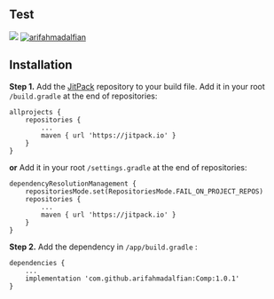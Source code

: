 ## Test

[![](https://jitpack.io/v/arifahmadalfian/Comp.svg)](https://jitpack.io/#arifahmadalfian/Comp/1.0.0)
[![arifahmadalfian](https://circleci.com/gh/arifahmadalfian/Comp.svg?style=shield)](https://circleci.com/gh/arifahmadalfian/Comp)
## Installation
**Step 1.** Add the [JitPack](https://jitpack.io/#arifahmadalfian/Comp/1.0.0) 
repository to your build file. Add it in your root `/build.gradle` at the end of repositories:
```
allprojects {
    repositories {
        ...
        maven { url 'https://jitpack.io' }
    }
}
```
**or** Add it in your root `/settings.gradle` at the end of repositories:
```
dependencyResolutionManagement {
    repositoriesMode.set(RepositoriesMode.FAIL_ON_PROJECT_REPOS)
    repositories {
        ...
        maven { url 'https://jitpack.io' }
    }
}
```
**Step 2.** Add the dependency in `/app/build.gradle` :

```
dependencies {
    ...
    implementation 'com.github.arifahmadalfian:Comp:1.0.1'
}
```